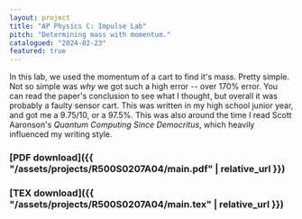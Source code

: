 ```yaml
---
layout: project
title: "AP Physics C: Impulse Lab"
pitch: "Determining mass with momentum."
catalogued: "2024-02-23"
featured: true
---
```


In this lab, we used the momentum of a cart to find it's mass. Pretty simple.
Not so simple was *why* we got such a high error -- over 170% error. You can
read the paper's conclusion to see what I thought, but overall it was probably a
faulty sensor cart. This was written in my high school junior year, and got me a
9.75/10, or a 97.5%. This was also around the time I read Scott Aaronson's
*Quantum Computing Since Democritus*, which heavily influenced my writing style.

### [PDF download]({{ "/assets/projects/R500S0207A04/main.pdf" | relative_url }})
### [TEX download]({{ "/assets/projects/R500S0207A04/main.tex" | relative_url }})
